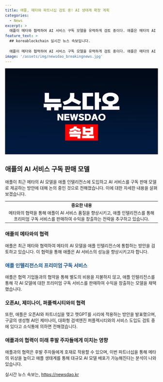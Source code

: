 ```yaml
---
title: 애플, 메타와 파트너십 검토 중! AI 생태계 확장 계획
categories:
  - News
excerpt: >
  애플이 메타와 협력하여 AI 서비스 구독 모델을 유력하게 검토 중이다. 애플은 메타의 AI 모델을 애플 인텔리전스에 통합하는 방안을 논의하고 있으며, 이는 애플의 서비스 품질 향상을 목표로 한다. 또한, 오픈AI와의 파트너십으로 챗GPT를 시리에 적용하기로 했으며, 구글의 제미나이, 퍼플렉시티와 같은 서비스도 검토 중이다. 이를 통해 애플은 각자 모델에 대한 프리미엄 구독 서비스를 통해 수익을 올릴 계획이며, 이는 후발주자들에게도 호재로 작용할 수 있다는 분석이 나오고 있다.
feature_text: >
  ## koreablockchain 실시간 뉴스 속보입니다.

  애플이 메타와 협력하여 AI 서비스 구독 모델을 유력하게 검토 중이다. 애플은 메타의 AI 모델을 애플 인텔리전스에 통합하는 방안을 논의하고 있으며, 이는 애플의 서비스 품질 향상을 목표로 한다. 또한, 오픈AI와의 파트너십으로 챗GPT를 시리에 적용하기로 했으며, 구글의 제미나이, 퍼플렉시티와 같은 서비스도 검토 중이다. 이를 통해 애플은 각자 모델에 대한 프리미엄 구독 서비스를 통해 수익을 올릴 계획이며, 이는 후발주자들에게도 호재로 작용할 수 있다는 분석이 나오고 있다.
image: '/assets/img/newsdao_breakingnews.jpg'
---
```


<p><img src="/assets/img/newsdao_breakingnews.jpg" alt="koreablockchain 속보" /></p>

<h2 data-ke-size="size26">애플의 AI 서비스 구독 판매 모델</h2>

<p data-ke-size="size16">애플이 최근 메타의 AI 모델을 애플 인텔리전스에 도입하고 AI 서비스를 구독 판매 모델로 제공하는 방안에 대해 논의 중인 것으로 전해졌습니다. 이에 대한 자세한 내용을 살펴보겠습니다.</p>

<table>
    <tr>
        <td style="text-align: center; height: 17px;"><b>중요한 내용</b></td>
    </tr>
    <tr>
        <td style="text-align: center; height: 17px;">메타와의 협력을 통해 애플이 AI 서비스 품질을 향상시키고, 애플 인텔리전스를 통해 프리미엄 구독 서비스를 판매하여 수익을 창출하는 전략을 추구하고 있습니다.</td>
    </tr>
</table>

<h3>애플의 메타와의 협력</h3>

<p data-ke-size="size16">애플은 최근 메타와 협력하여 메타의 AI 모델을 애플 인텔리전스에 통합하는 방안을 검토하고 있습니다. 이 협력을 통해 애플은 AI 서비스의 성능을 향상시키고자 합니다.</p>

<h3><span style="color: #1a5490;">애플 인텔리전스의 프리미엄 구독 서비스</span></h3>

<p data-ke-size="size16">애플은 협력 기업들과의 협약을 통해 별도의 비용을 지불하지 않고, 애플 인텔리전스를 통해 각 AI 모델에 대한 프리미엄 구독 서비스를 판매하여 수익을 창출하는 모델을 채택했습니다.</p>

<h3>오픈AI, 제미나이, 퍼플렉시티와의 협력</h3>

<p data-ke-size="size16">또한, 애플은 오픈AI와 파트너십을 맺고 챗GPT를 시리에 적용하는 방안을 발표했으며, 구글의 생성형 AI인 제미나이, 대화형 검색엔진 퍼플렉시티와의 서비스 도입도 검토 중에 있다고 소식통에 의하면 전해졌습니다.</p>

<h3>애플과의 협력이 미래 후발 주자들에게 미치는 영향</h3>

<p data-ke-size="size16">애플과의 협력은 후발 주자들에게 호재로 작용할 수 있으며, 이번 파트너십을 통해 메타의 위상을 높이고 애플 생태계를 통해 대규모 AI 모델 배포가 가능해진다는 분석이 나와 있습니다.</p>
실시간 뉴스 속보는, <a href="https://newsdao.kr" rel="dofollow">https://newsdao.kr</a>


